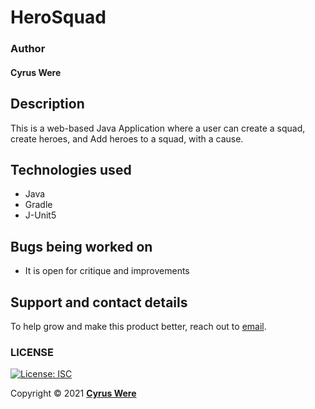 # HeroSquad

### Author
####  **Cyrus Were**

## Description

This is a web-based Java Application where a user can create a squad, create heroes, and Add heroes to a squad, with a cause.






## Technologies used
- Java
- Gradle
- J-Unit5


## Bugs being worked on
- It is open for critique and improvements

## Support and contact details
To help grow and make this product better, reach out to [email](mailto:oderoluoch@gmail.com).
### LICENSE
[![License: ISC](https://img.shields.io/badge/License-ISC-yellow.svg)](/LICENSE)

Copyright &copy; 2021 **[Cyrus Were](www.github.com/cyruswere)**







